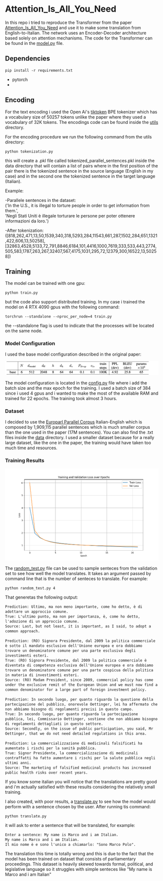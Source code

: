 # Attention_Is_All_You_Need

In this repo i tried to reproduce the Transformer from the paper <a href="https://arxiv.org/pdf/1706.03762" target="_blank">Attention_Is_All_You_Need<a> and use it to make some translation from English-to-Italian. The network uses an Encoder-Decoder architecture based solely on attention mechanisms. The code for the Transformer can be found in the [model.py](model.py) file.

## Dependencies
```
pip install -r requirements.txt
```

* pytorch
* 

## Encoding
For the text encoding i used the Open Ai's [tiktoken](https://github.com/openai/tiktoken) BPE tokenizer which has a vocabulary size of 50257 tokens unlike the paper where they used a vocabulary of 32K tokens. The encodings code can be found inside the [utils](utils) directory.

For the encoding procedure we run the following command from the utils directory:

```
python tokenization.py
```

this will create a .pkl file called tokenized_parallel_sentences.pkl inside the data directory that will contain a list of pairs where in the first position of the pair there is the tokenized sentence in the source language (English in my case) and in the second one the tokenized sentence in the target language (Italian).


Example:

-Parallele sentences in the dataset:<br> 
('In the U.S., it is illegal to torture people in order to get information from them.', <br>
 'Negli Stati Uniti è illegale torturare le persone per poter ottenere informazioni da loro.') 
 
 -After tokenization: <br>
 ([818,262,471,13,50,1539,340,318,5293,284,11543,661,287,1502,284,651,1321,422,606,13,50258],
 [32863,4528,5133,72,791,8846,6184,101,4416,1000,7619,333,533,443,2774,505,583,1787,263,267,32407,567,4175,1031,295,72,12379,300,16522,13,50258])


 ## Training

The model can be trained with one gpu: 
```
python train.py
```
but the code also support distributed training. In my case i trained the model on 4 RTX 4090 gpus with the following command:
```
torchrun --standalone --nproc_per_node=4 train.py
```
the --standalone flag is used to indicate that the processes will be located on the same node.

### Model Configuration

I used the base model configuration described in the original paper:

![Model Config](images/model_config.png)

The model configuration is located in the [config.py](config.py) file where i add the batch size and the max epoch for the training.
I used a batch size of 384 since i used 4 gpus and i wanted to make the most of the available RAM and trained for 22 epochs. The training took almost 3 hours.


### Dataset
I decided to use the [Europarl Parallel Corpus](https://www.statmt.org/europarl/) Italian-English which is composed by 1,909,115 parallel sentences which is much smaller corpus than the one used in the paper (17M sentences). You can also find the .txt files inside the [data](data) directory.
I used a smaller dataset because for a really large dataset, like the one in the paper, the training would have taken too much time and resources.

### Training Results

![losses](images/losses.png)

The [random_test.py](random_test.py) file can be used to sample senteces from the validation set to see how well the model translates. It takes an argument passed by command line that is the number of senteces to translate. For example:
```
python random_test.py 4
```

That generetas the following output:
```
Prediction: Ultimo, ma non meno importante, come ho detto, è di adottare un approccio comune.
True: L'ultimo punto, ma non per importanza, è, come ho detto, l'adozione di un approccio comune.
Source: Last, but not least, it is important, as I said, to adopt a common approach.

Prediction: (RO) Signora Presidente, dal 2009 la politica commerciale è sotto il mandato esclusivo dell'Unione europea e ora dobbiamo trovare un denominatore comune per una parte esclusiva degli investimenti esteri.
True: (RO) Signora Presidente, dal 2009 la politica commerciale è diventata di competenza esclusiva dell'Unione europea e ora dobbiamo trovare un denominatore comune per una parte cospicua della politica in materia di investimenti esteri.
Source: (RO) Madam President, since 2009, commercial policy has come under the exclusive remit of the European Union and we must now find a common denominator for a large part of foreign investment policy.

Prediction: In secondo luogo, per quanto riguarda la questione della partecipazione del pubblico, onorevole Oettinger, lei ha affermato che non abbiamo bisogno di regolamenti precisi in questo campo.
True: In secondo luogo, per quanto riguarda la partecipazione pubblica, lei, Commissario Oettinger, sostiene che non abbiamo bisogno di regolamenti dettagliati in questo settore.
Source: Secondly, on the issue of public participation, you said, Mr Oettinger, that we do not need detailed regulations in this area.

Prediction: La commercializzazione di medicinali falsificati ha aumentato i rischi per la sanità pubblica.
True: Signor Presidente, la commercializzazione di medicinali contraffatti ha fatto aumentare i rischi per la salute pubblica negli ultimi anni.
Source: The marketing of falsified medicinal products has increased public health risks over recent years.
```

If you know some italian you will notice that the translations are pretty good and i'm actually satisfied with these results considering the relatively small training.

I also created, with poor results, a [translate.py](translate.py) to see how the model would perform with a sentence chosen by the user. After running tis command:
```
python translate.py
```
it will ask to enter a sentence that will be translated, for example:
```
Enter a sentence: My name is Marco and i am Italian.
My name is Marco and i am Italian.
Il mio nome è e sono l'unico a chiamarlo: "Sono Marco Polo".
```

The translation this time is totally wrong and this is due to the fact that the model has been trained on dataset that consists of parliamentary proceedings. This dataset is heavily skewed towards formal, political, and legislative language so it struggles with simple senteces like "My name is Marco and i am Italian"




